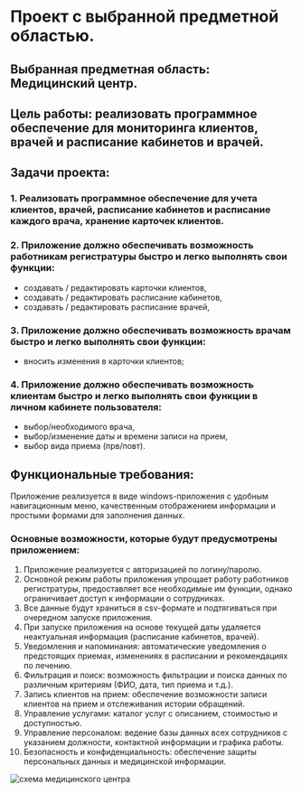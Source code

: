 # Проект с выбранной предметной областью. 

## Выбранная предметная область: Медицинский центр.

## Цель работы: реализовать программное обеспечение для мониторинга клиентов, врачей  и расписание кабинетов и врачей.

## Задачи проекта:
### 1. Реализовать программное обеспечение для учета клиентов, врачей, расписание кабинетов и расписание каждого врача, хранение карточек клиентов.
### 2. Приложение должно обеспечивать возможность работникам регистратуры быстро и легко выполнять свои функции:
  * создавать / редактировать карточки клиентов,
  * создавать / редактировать расписание кабинетов,
  * создавать / редактировать  расписание врачей,
### 3. Приложение должно обеспечивать возможность врачам быстро и легко выполнять свои функции:
  * вносить изменения в карточки клиентов;
### 4. Приложение должно обеспечивать возможность клиентам быстро и легко выполнять свои функции в личном кабинете пользователя:
  * выбор/необходимого врача,
  * выбор/изменение даты и времени записи на прием,
  * выбор вида приема (прв/повт).

## Функциональные требования:
Приложение реализуется в виде windows-приложения с удобным навигационным меню, качественным отображением информации и простыми формами для заполнения данных.
### Основные возможности, которые будут предусмотрены приложением:
1. Приложение реализуется с авторизацией по логину/паролю.
2. Основной режим работы приложения упрощает работу работников регистратуры, предоставляет все необходимые им функции, однако ограничивает доступ к информации о сотрудниках.
3. Все данные будут храниться в csv-формате и подтягиваться при очередном запуске приложения. 
4. При запуске приложения на основе текущей даты удаляется неактуальная информация (расписание кабинетов, врачей).
5. Уведомления и напоминания: автоматические уведомления о предстоящих приемах, изменениях в расписании и рекомендациях по лечению.
6. Фильтрация и поиск: возможность фильтрации и поиска данных по различным критериям (ФИО, дата, тип приема и т.д.).
7. Запись клиентов на прием: обеспечение возможности записи клиентов на прием и отслеживания истории обращений.
8. Управление услугами: каталог услуг с описанием, стоимостью и доступностью.
9. Управление персоналом: ведение базы данных всех сотрудников с указанием должности, контактной информации и графика работы.
10. Безопасность и конфиденциальность: обеспечение защиты персональных данных и медицинской информации.

![схема медицинского центра](https://github.com/netblinhorek/individual-project-med-center/blob/main/scheme/scheme_about_project.png?raw=true)